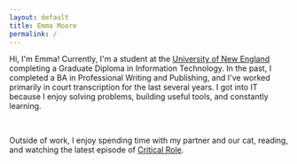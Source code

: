 ```yaml
---
layout: default
title: Emma Moore
permalink: /
---
```


Hi, I'm Emma! Currently, I'm a student at the [University of New England](https://www.une.edu.au/) completing a Graduate Diploma in Information Technology. In the past, I completed a BA in Professional Writing and Publishing, and I've worked primarily in court transcription for the last several years. I got into IT because I enjoy solving problems, building useful tools, and constantly learning.

<br>

Outside of work, I enjoy spending time with my partner and our cat, reading, and watching the latest episode of [Critical Role](https://critrole.com/).

